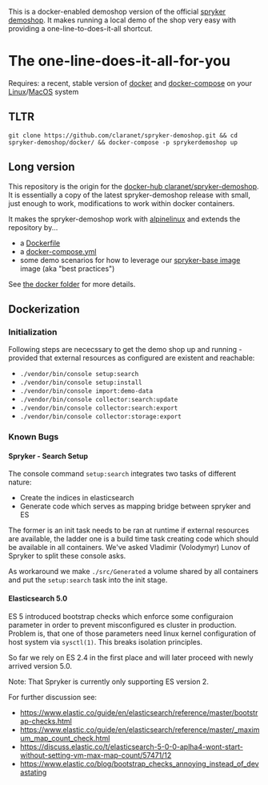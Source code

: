 
This is a docker-enabled demoshop version of the official [spryker demoshop](https://github.com/spryker/demoshop). It makes running a local demo of the shop very easy with providing a one-line-to-does-it-all shortcut.


# The one-line-does-it-all-for-you

Requires: a recent, stable version of [docker](https://docs.docker.com/) and [docker-compose](https://docs.docker.com/compose/) on your [Linux](https://docs.docker.com/engine/installation/linux/ubuntu/)/[MacOS](https://docs.docker.com/docker-for-mac/install/) system

## TLTR

```
git clone https://github.com/claranet/spryker-demoshop.git && cd spryker-demoshop/docker/ && docker-compose -p sprykerdemoshop up
```

## Long version

This repository is the origin for the [docker-hub claranet/spryker-demoshop](https://hub.docker.com/claranet/spryker-demoshop). It is essentially a copy of the latest spryker-demoshop release with small, just enough to work, modifications to work within docker containers.

It makes the spryker-demoshop work with [alpinelinux](https://alpinelinux.org/) and extends the repository by...

* a [Dockerfile](Dockerfile)
* a [docker-compose.yml](docker/docker-compose.yml)
* some demo scenarios for how to leverage our [spryker-base image](https://hub.docker.com/claranet/spryker-base) image (aka "best practices")

See [the docker folder](docker) for more details.

## Dockerization

### Initialization

Following steps are nececssary to get the demo shop up and running - provided that external resources as configured are existent and reachable:

* `./vendor/bin/console setup:search`
* `./vendor/bin/console setup:install`
* `./vendor/bin/console import:demo-data`
* `./vendor/bin/console collector:search:update`
* `./vendor/bin/console collector:search:export`
* `./vendor/bin/console collector:storage:export`


### Known Bugs

#### Spryker - Search Setup

The console command `setup:search` integrates two tasks of different nature: 

* Create the indices in elasticsearch 
* Generate code which serves as mapping bridge between spryker and ES

The former is an init task needs to be ran at runtime if external resources are
available, the ladder one is a build time task creating code which should be
available in all containers. We've asked Vladimir (Volodymyr) Lunov of Spryker
to split these console asks. 

As workaround we make `./src/Generated` a volume shared by all containers and
put the `setup:search` task into the init stage.

#### Elasticsearch 5.0

ES 5 introduced bootstrap checks which enforce some configuraion parameter in
order to prevent misconfigured es cluster in production. Problem is, that one of those parameters need linux kernel configuration of host system via `sysctl(1)`. This breaks isolation principles. 

So far we rely on ES 2.4 in the first place and will later proceed with newly arrived version 5.0.

Note: That Spryker is currently only supporting ES version 2.

For further discussion see: 

* https://www.elastic.co/guide/en/elasticsearch/reference/master/bootstrap-checks.html
* https://www.elastic.co/guide/en/elasticsearch/reference/master/_maximum_map_count_check.html
* https://discuss.elastic.co/t/elasticsearch-5-0-0-aplha4-wont-start-without-setting-vm-max-map-count/57471/12
* https://www.elastic.co/blog/bootstrap_checks_annoying_instead_of_devastating
